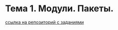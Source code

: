 # Тема 1. Модули. Пакеты.
[ссылка на репозиторий с заданиями](https://github.com/herzenuni/sem5-2016-packages-arinasaf11)
